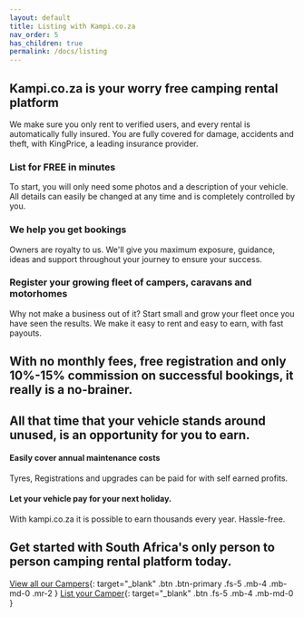 ```yaml
---
layout: default
title: Listing with Kampi.co.za
nav_order: 5
has_children: true
permalink: /docs/listing
---
```


## Kampi.co.za is your worry free camping rental platform
We make sure you only rent to verified users, and every rental is automatically fully insured.
You are fully covered for damage, accidents and theft, with KingPrice, a leading insurance provider.

### List for FREE in minutes
To start, you will only need some photos and a description of your vehicle. All details can easily be changed at any time and is completely controlled by you.

### We help you get bookings
Owners are royalty to us. We'll give you maximum exposure, guidance, ideas and support throughout your journey to ensure your success.

### Register your growing fleet of campers, caravans and motorhomes
Why not make a business out of it? Start small and grow your fleet once you have seen the results. We make it easy to rent and easy to earn, with fast payouts.

## With no monthly fees, free registration and only 10%-15% commission on successful bookings, it really is a no-brainer.

## All that time that your vehicle stands around unused, is an opportunity for you to earn.

#### Easily cover annual maintenance costs
Tyres, Registrations and upgrades can be paid for with self earned profits.

#### Let your vehicle pay for your next holiday.
With kampi.co.za it is possible to earn thousands every year. Hassle-free.

## Get started with South Africa's only person to person camping rental platform today.
[View all our Campers](https://kampi.co.za/s){: target="_blank" .btn .btn-primary .fs-5 .mb-4 .mb-md-0 .mr-2 } [List your Camper](https://www.kampi.co.za/become-a-owner){: target="_blank" .btn .fs-5 .mb-4 .mb-md-0 }

